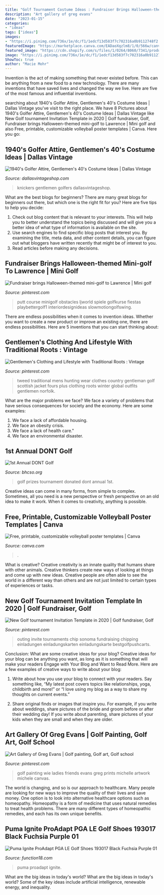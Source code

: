 ```yaml
---
title: "Golf Tournament Costume Ideas : Fundraiser Brings Halloween-themed Mini-golf To Lawrence"
description: "Art gallery of greg evans"
date: "2023-01-15"
categories:
- "ideas"
tags: ["ideas"]
images:
- "https://i.pinimg.com/736x/1e/dc/f1/1edcf13d583f7c702316a0b9112748f2.jpg"
featuredImage: "https://marketplace.canva.com/EADaoXqzlm8/1/0/566w/canva-blue-yellow-volleyball-championship-game-poster-ELZ5P_V8p4I.jpg"
featured_image: "https://cdn.shopify.com/s/files/1/0264/8060/7341/products/puma_proadapt_le_warning_golf_shoes_profile_1_2048x2048.jpg?v=1603888321"
image: "https://i.pinimg.com/736x/1e/dc/f1/1edcf13d583f7c702316a0b9112748f2.jpg"
ShowToc: true
author: "Macie Mohr"
---
```



Invention is the act of making something that never existed before. This can be anything from a new food to a new technology. There are many inventions that have saved lives and changed the way we live. Here are five of the most famous and influential inventions.

	

		
searching about 1940&#039;s Golfer Attire, Gentlemen&#039;s 40&#039;s Costume Ideas | Dallas Vintage you've visit to the right place. We have 8 Pictures about 1940&#039;s Golfer Attire, Gentlemen&#039;s 40&#039;s Costume Ideas | Dallas Vintage like New Golf tournament Invitation Template in 2020 | Golf fundraiser, Golf, Fundraiser brings Halloween-themed mini-golf to Lawrence | Mini golf and also Free, printable, customizable volleyball poster templates | Canva. Here you go:
		
    
## 1940&#039;s Golfer Attire, Gentlemen&#039;s 40&#039;s Costume Ideas | Dallas Vintage

<img loading=lazy src="https://dallasvintageshop.com/wp-content/uploads/2016/07/Photo-Jul-10-6-01-40-PM-363x1024.jpg" onerror="this.onerror=null;this.src='https://tse2.mm.bing.net/th?id=OIP.FvFiy8ZockxwtmRmAMr0KQAAAA&amp;pid=15.1';" alt="1940&#039;s Golfer Attire, Gentlemen&#039;s 40&#039;s Costume Ideas | Dallas Vintage">

_Source: dallasvintageshop.com_

>knickers gentlemen golfers dallasvintageshop. 

	

What are the best blogs for beginners?
There are many great blogs for beginners out there, but which one is the right fit for you? Here are five tips to help you decide: 
1. Check out blog content that is relevant to your interests. This will help you to better understand the topics being discussed and will give you a better idea of what type of information is available on the site. 
2. Use search engines to find specific blog posts that interest you. By examining the title, meta data, and other content details, you can figure out what bloggers have written recently that might be of interest to you. 
3. Read articles before making any decisions.

    
## Fundraiser Brings Halloween-themed Mini-golf To Lawrence | Mini Golf

<img loading=lazy src="https://i.pinimg.com/736x/55/92/3c/55923c6ba9e189a9c39a41b7c31dc303.jpg" onerror="this.onerror=null;this.src='https://tse3.mm.bing.net/th?id=OIP.A7Bt1hMXBVF1itx17NEL4QHaK1&amp;pid=15.1';" alt="Fundraiser brings Halloween-themed mini-golf to Lawrence | Mini golf">

_Source: pinterest.com_

>putt course minigolf obstacles ljworld spiele golfkurse fiestas playbettergolf1 interiordesignideas slowmotiongolfswing. 

	

There are endless possibilities when it comes to invention ideas. Whether you want to create a new product or improve an existing one, there are endless possibilities. Here are 5 inventions that you can start thinking about: 

    
## Gentlemen&#039;s Clothing And Lifestyle With Traditional Roots : Vintage

<img loading=lazy src="https://i.pinimg.com/736x/9b/c0/92/9bc09232a8db85a752f0ac46318a75fb--plus-fours-tweed.jpg" onerror="this.onerror=null;this.src='https://tse3.mm.bing.net/th?id=OIP.t76d-3EswMyER9bmRFwt2gCpEs&amp;pid=15.1';" alt="Gentlemen&#039;s Clothing and Lifestyle with Traditional Roots : Vintage">

_Source: pinterest.com_

>tweed traditional mens hunting wear clothes country gentleman golf scottish jacket fours plus clothing roots winter global outfits gentlemen norfolk. 

	

What are the major problems we face?
We face a variety of problems that have serious consequences for society and the economy. Here are some examples:
1. We face a lack of affordable housing. 
2. We face an obesity crisis. 
3. We face a lack of health care." 
4. We face an environmental disaster.

    
## 1st Annual DONT Golf

<img loading=lazy src="http://www.bhcso.org/UserFiles/image/Golf_Prizes_2.jpg" onerror="this.onerror=null;this.src='https://tse3.mm.bing.net/th?id=OIP.dAuQDsAfhwVDiLWkue3LKgHaFV&amp;pid=15.1';" alt="1st Annual DONT Golf">

_Source: bhcso.org_

>golf prizes tournament donated dont annual 1st. 

	

Creative ideas can come in many forms, from simple to complex. Sometimes, all you need is a new perspective or fresh perspective on an old idea to make it work. When it comes to creativity, anything is possible.

    
## Free, Printable, Customizable Volleyball Poster Templates | Canva

<img loading=lazy src="https://marketplace.canva.com/EADaoXqzlm8/1/0/566w/canva-blue-yellow-volleyball-championship-game-poster-ELZ5P_V8p4I.jpg" onerror="this.onerror=null;this.src='https://tse4.mm.bing.net/th?id=OIP.GRzFEtyXzwnx5J9cCtAGVAHaKd&amp;pid=15.1';" alt="Free, printable, customizable volleyball poster templates | Canva">

_Source: canva.com_

>. 

	

What is creative?
Creative creativity is an innate quality that humans share with other animals. Creative thinkers create new ways of looking at things and come up with new ideas. Creative people are often able to see the world in a different way than others and are not just limited to certain types of experiences or tasks.

    
## New Golf Tournament Invitation Template In 2020 | Golf Fundraiser, Golf

<img loading=lazy src="https://i.pinimg.com/736x/1e/dc/f1/1edcf13d583f7c702316a0b9112748f2.jpg" onerror="this.onerror=null;this.src='https://tse1.mm.bing.net/th?id=OIP.sPja_f5wX8JvQqrdNfqqlwAAAA&amp;pid=15.1';" alt="New Golf tournament Invitation Template in 2020 | Golf fundraiser, Golf">

_Source: pinterest.com_

>outing invite tournaments chip sonoma fundraising chipping einladungen einladungskarten einladungskarte bestgolfpushcarts. 

	

Conclusion: What are some creative ideas for your blog?
Creative ideas for your blog can be anything you want, as long as it is something that will make your readers Engage with Your Blog and Want to Read More. Here are a few examples of creative ways to write about your blog:
1. Write about how you use your blog to connect with your readers. Say something like, “My latest post covers topics like relationships, yoga, childbirth and more!” or “I love using my blog as a way to share my thoughts on current events.”

2. Share original finds or images that inspire you. For example, if you write about weddings, share pictures of the bride and groom before or after their wedding day! If you write about parenting, share pictures of your kids when they are small and when they are older.


    
## Art Gallery Of Greg Evans | Golf Painting, Golf Art, Golf School

<img loading=lazy src="https://i.pinimg.com/736x/dd/44/57/dd4457acffd5124b33e6d71c1fc5e616--golf-painting-classic-golf.jpg" onerror="this.onerror=null;this.src='https://tse4.mm.bing.net/th?id=OIP.o7Wk62ymhnMDe9e2ERaDWQHaKC&amp;pid=15.1';" alt="Art Gallery of Greg Evans | Golf painting, Golf art, Golf school">

_Source: pinterest.com_

>golf painting wie ladies friends evans greg prints michelle artwork michele canvas. 

	

The world is changing, and so is our approach to healthcare. Many people are looking for new ways to improve the quality of their lives and save money. One option is to look into alternative healthcare options such as homeopathy. Homeopathy is a form of medicine that uses natural remedies to treat health problems. There are many different types of homeopathic remedies, and each has its own unique benefits.

    
## Puma Ignite ProAdapt PGA LE Golf Shoes 193017 Black Fuchsia Purple 01

<img loading=lazy src="https://cdn.shopify.com/s/files/1/0264/8060/7341/products/puma_proadapt_le_warning_golf_shoes_profile_1_2048x2048.jpg?v=1603888321" onerror="this.onerror=null;this.src='https://tse3.mm.bing.net/th?id=OIP.WVsZxnkwql0hoo9pYvSUlgHaHa&amp;pid=15.1';" alt="Puma Ignite ProAdapt PGA LE Golf Shoes 193017 Black Fuchsia Purple 01">

_Source: function18.com_

>puma proadapt ignite. 

	

What are the big ideas in today's world?
What are the big ideas in today's world? 
Some of the key ideas include artificial intelligence, renewable energy, and inequality.

